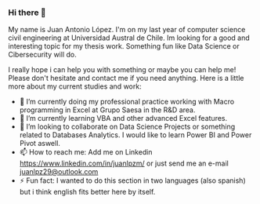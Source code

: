 ### Hi there 👋
My name is Juan Antonio López. I'm on my last year of computer science civil engineering at Universidad Austral de Chile. Im looking for a good and interesting topic for my thesis work. Something fun like Data Science or Cibersecurity will do. 

I really hope i can help you with something or maybe you can help me! Please don't hesitate and contact me if you need anything. Here is a little more about my current studies and work:


- 🔭 I’m currently doing my professional practice working with Macro programming in Excel at Grupo Saesa in the R&D area.
- 🌱 I’m currently learning VBA and other advanced Excel features.
- 👯 I’m looking to collaborate on Data Science Projects or something related to Databases Analytics. I would like to learn Power BI and Power Pivot aswell.
- 📫 How to reach me: Add me on Linkedin https://www.linkedin.com/in/juanlpzm/ or just send me an e-mail juanlpz29@outlook.com
- ⚡ Fun fact: I wanted to do this section in two languages (also spanish) but i think english fits better here by itself.
